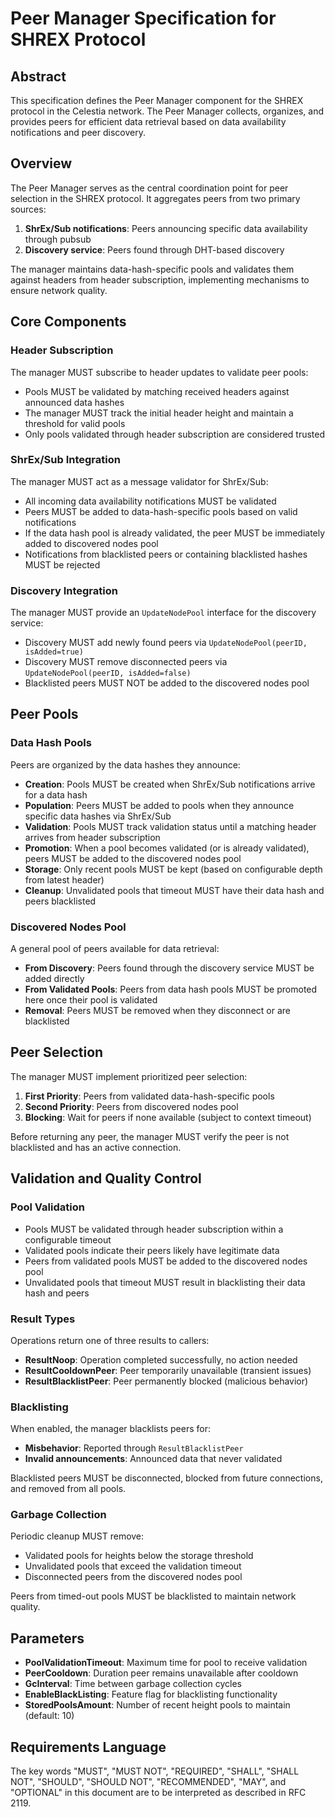 # Peer Manager Specification for SHREX Protocol

## Abstract

This specification defines the Peer Manager component for the SHREX protocol in the Celestia network. The Peer Manager collects, organizes, and provides peers for efficient data retrieval based on data availability notifications and peer discovery.

## Overview

The Peer Manager serves as the central coordination point for peer selection in the SHREX protocol. It aggregates peers from two primary sources:

1. **ShrEx/Sub notifications**: Peers announcing specific data availability through pubsub
2. **Discovery service**: Peers found through DHT-based discovery

The manager maintains data-hash-specific pools and validates them against headers from header subscription, implementing mechanisms to ensure network quality.

## Core Components

### Header Subscription

The manager MUST subscribe to header updates to validate peer pools:

- Pools MUST be validated by matching received headers against announced data hashes
- The manager MUST track the initial header height and maintain a threshold for valid pools
- Only pools validated through header subscription are considered trusted

### ShrEx/Sub Integration

The manager MUST act as a message validator for ShrEx/Sub:

- All incoming data availability notifications MUST be validated
- Peers MUST be added to data-hash-specific pools based on valid notifications
- If the data hash pool is already validated, the peer MUST be immediately added to discovered nodes pool
- Notifications from blacklisted peers or containing blacklisted hashes MUST be rejected

### Discovery Integration

The manager MUST provide an `UpdateNodePool` interface for the discovery service:

- Discovery MUST add newly found peers via `UpdateNodePool(peerID, isAdded=true)`
- Discovery MUST remove disconnected peers via `UpdateNodePool(peerID, isAdded=false)`
- Blacklisted peers MUST NOT be added to the discovered nodes pool

## Peer Pools

### Data Hash Pools

Peers are organized by the data hashes they announce:

- **Creation**: Pools MUST be created when ShrEx/Sub notifications arrive for a data hash
- **Population**: Peers MUST be added to pools when they announce specific data hashes via ShrEx/Sub
- **Validation**: Pools MUST track validation status until a matching header arrives from header subscription
- **Promotion**: When a pool becomes validated (or is already validated), peers MUST be added to the discovered nodes pool
- **Storage**: Only recent pools MUST be kept (based on configurable depth from latest header)
- **Cleanup**: Unvalidated pools that timeout MUST have their data hash and peers blacklisted

### Discovered Nodes Pool

A general pool of peers available for data retrieval:

- **From Discovery**: Peers found through the discovery service MUST be added directly
- **From Validated Pools**: Peers from data hash pools MUST be promoted here once their pool is validated
- **Removal**: Peers MUST be removed when they disconnect or are blacklisted

## Peer Selection

The manager MUST implement prioritized peer selection:

1. **First Priority**: Peers from validated data-hash-specific pools
2. **Second Priority**: Peers from discovered nodes pool
3. **Blocking**: Wait for peers if none available (subject to context timeout)

Before returning any peer, the manager MUST verify the peer is not blacklisted and has an active connection.

## Validation and Quality Control

### Pool Validation

- Pools MUST be validated through header subscription within a configurable timeout
- Validated pools indicate their peers likely have legitimate data
- Peers from validated pools MUST be added to the discovered nodes pool
- Unvalidated pools that timeout MUST result in blacklisting their data hash and peers

### Result Types

Operations return one of three results to callers:

- **ResultNoop**: Operation completed successfully, no action needed
- **ResultCooldownPeer**: Peer temporarily unavailable (transient issues)
- **ResultBlacklistPeer**: Peer permanently blocked (malicious behavior)

### Blacklisting

When enabled, the manager blacklists peers for:

- **Misbehavior**: Reported through `ResultBlacklistPeer`
- **Invalid announcements**: Announced data that never validated

Blacklisted peers MUST be disconnected, blocked from future connections, and removed from all pools.

### Garbage Collection

Periodic cleanup MUST remove:

- Validated pools for heights below the storage threshold
- Unvalidated pools that exceed the validation timeout
- Disconnected peers from the discovered nodes pool

Peers from timed-out pools MUST be blacklisted to maintain network quality.

## Parameters

- **PoolValidationTimeout**: Maximum time for pool to receive validation
- **PeerCooldown**: Duration peer remains unavailable after cooldown
- **GcInterval**: Time between garbage collection cycles
- **EnableBlackListing**: Feature flag for blacklisting functionality
- **StoredPoolsAmount**: Number of recent height pools to maintain (default: 10)

## Requirements Language

The key words "MUST", "MUST NOT", "REQUIRED", "SHALL", "SHALL NOT", "SHOULD", "SHOULD NOT", "RECOMMENDED", "MAY", and "OPTIONAL" in this document are to be interpreted as described in RFC 2119.
